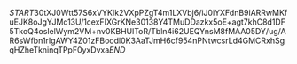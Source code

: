$START$30tXJ0Wtt57S6xVYKIk2VXpPZgT4m1LXVbj6/iJ0iYXFdnB9iARRwMKfuEJK8oJgYJMc13U/1cexFIXGrKNe30138Y4TMuDDazkx5oE+agt7khC8d1DF5TkoQ4oslelWym2VM+nv0KBHUlToR/Tbln4i62UEQYnsM8fMAA05DY/ug/AR6sWfbn1rIgAWY4Z01zFBoodl0K3AaTJmH6cf954nPNtwcsrLd4GMCRxhSgqHZheTkninqTPpF0yxDvxa$END$